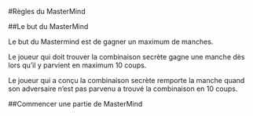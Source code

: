 #Règles du MasterMind

##Le but du MasterMind

Le but du Mastermind est de gagner un maximum de manches.

Le joueur qui doit trouver la combinaison secrète gagne une manche dès lors qu’il y parvient en maximum 10 coups.

Le joueur qui a conçu la combinaison secrète remporte la manche quand son adversaire n’est pas parvenu a trouvé la combinaison en 10 coups.

##Commencer une partie de MasterMind
